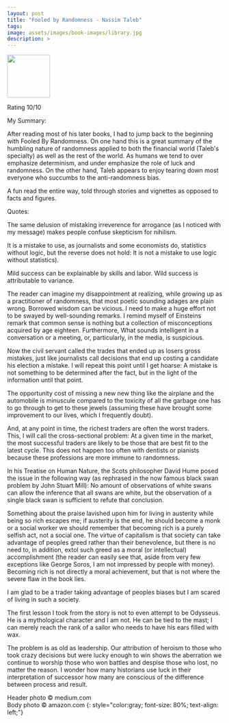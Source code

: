 ```yaml
---
layout: post
title: "Fooled by Randomness - Nassim Taleb"
tags:
image: assets/images/book-images/library.jpg
description: >
---
```


<img src=" https://images-na.ssl-images-amazon.com/images/I/41BdFeFRXbL._AC_US218_.jpg" width="100">

Rating 10/10

My Summary:

After reading most of his later books, I had to jump back to the beginning with Fooled By Randomness. On one hand this is a great summary of the humbling nature of randomness applied to both the financial world (Taleb's specialty) as well as the rest of the world. As humans we tend to over emphasize determinism, and under emphasize the role of luck and randomness. On the other hand, Taleb appears to enjoy tearing down most everyone who succumbs to the anti-randomness bias.

A fun read the entire way, told through stories and vignettes as opposed to facts and figures.

Quotes:

The same delusion of mistaking irreverence for arrogance (as I noticed with my message) makes people confuse skepticism for nihilism.

It is a mistake to use, as journalists and some economists do, statistics without logic, but the reverse does not hold: It is not a mistake to use logic without statistics).

Mild success can be explainable by skills and labor. Wild success is attributable to variance.

The reader can imagine my disappointment at realizing, while growing up as a practitioner of randomness, that most poetic sounding adages are plain wrong. Borrowed wisdom can be vicious. I need to make a huge effort not to be swayed by well-sounding remarks. I remind myself of Einsteins remark that common sense is nothing but a collection of misconceptions acquired by age eighteen. Furthermore, What sounds intelligent in a conversation or a meeting, or, particularly, in the media, is suspicious.

Now the civil servant called the trades that ended up as losers gross mistakes, just like journalists call decisions that end up costing a candidate his election a mistake. I will repeat this point until I get hoarse: A mistake is not something to be determined after the fact, but in the light of the information until that point.

The opportunity cost of missing a new new thing like the airplane and the automobile is minuscule compared to the toxicity of all the garbage one has to go through to get to these jewels (assuming these have brought some improvement to our lives, which I frequently doubt).

And, at any point in time, the richest traders are often the worst traders. This, I will call the cross-sectional problem: At a given time in the market, the most successful traders are likely to be those that are best fit to the latest cycle. This does not happen too often with dentists or pianists because these professions are more immune to randomness.

In his Treatise on Human Nature, the Scots philosopher David Hume posed the issue in the following way (as rephrased in the now famous black swan problem by John Stuart Mill): No amount of observations of white swans can allow the inference that all swans are white, but the observation of a single black swan is sufficient to refute that conclusion.

Something about the praise lavished upon him for living in austerity while being so rich escapes me; if austerity is the end, he should become a monk or a social worker we should remember that becoming rich is a purely selfish act, not a social one. The virtue of capitalism is that society can take advantage of peoples greed rather than their benevolence, but there is no need to, in addition, extol such greed as a moral (or intellectual) accomplishment (the reader can easily see that, aside from very few exceptions like George Soros, I am not impressed by people with money). Becoming rich is not directly a moral achievement, but that is not where the severe flaw in the book lies.

I am glad to be a trader taking advantage of peoples biases but I am scared of living in such a society.

The first lesson I took from the story is not to even attempt to be Odysseus. He is a mythological character and I am not. He can be tied to the mast; I can merely reach the rank of a sailor who needs to have his ears filled with wax.

The problem is as old as leadership. Our attribution of heroism to those who took crazy decisions but were lucky enough to win shows the aberration we continue to worship those who won battles and despise those who lost, no matter the reason. I wonder how many historians use luck in their interpretation of successor how many are conscious of the difference between process and result.

Header photo &copy; medium.com<br>
Body photo &copy; amazon.com
{: style="color:gray; font-size: 80%; text-align: left;"}
